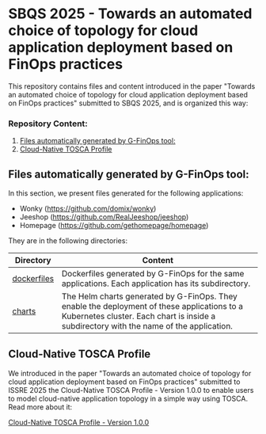 # SBQS 2025 - Towards an automated choice of topology for cloud application deployment based on FinOps practices

This repository contains files and content introduced in the paper "Towards an automated choice of topology for cloud application deployment based on FinOps practices" submitted to SBQS 2025, and is organized this way:

### Repository Content:

1. [Files automatically generated by G-FinOps tool:](#files-automatically-generated-by-g-finops-tool)
2. [Cloud-Native TOSCA Profile](#cloud-native-tosca-profile)

## Files automatically generated by G-FinOps tool:

In this section, we present files generated for the following applications:

- Wonky (https://github.com/domix/wonky)
- Jeeshop (https://github.com/RealJeeshop/jeeshop)
- Homepage (https://github.com/gethomepage/homepage)

They are in the following directories:

| Directory                     | Content                                                                                                                                                                                |
| ----------------------------- | -------------------------------------------------------------------------------------------------------------------------------------------------------------------------------------- |
| [dockerfiles](./dockerfiles/) | Dockerfiles generated by G-FinOps for the same applications. Each application has its subdirectory.                                                                                    |
| [charts](./charts/)           | The Helm charts generated by G-FinOps. They enable the deployment of these applications to a Kubernetes cluster. Each chart is inside a subdirectory with the name of the application. |

## Cloud-Native TOSCA Profile

We introduced in the paper "Towards an automated choice of topology for cloud application deployment based on FinOps practices" submitted to ISSRE 2025 the Cloud-Native TOSCA Profile - Version 1.0.0 to enable users to model cloud-native application topology in a simple way using TOSCA. Read more about it:

[Cloud-Native TOSCA Profile - Version 1.0.0](./cloud-native-tosca-profile/README.md)

